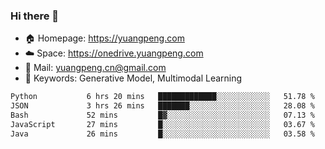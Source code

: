 ### Hi there 👋

- 🏠 Homepage: https://yuangpeng.com
- ☁️ Space: https://onedrive.yuangpeng.com
- 📧 Mail: yuangpeng.cn@gmail.com
- 🌅 Keywords: Generative Model, Multimodal Learning

<!--
**yuangpeng/yuangpeng** is a ✨ _special_ ✨ repository because its `README.md` (this file) appears on your GitHub profile.

Here are some ideas to get you started:

- 🔭 I’m currently working on ...
- 🌱 I’m currently learning ...
- 👯 I’m looking to collaborate on ...
- 🤔 I’m looking for help with ...
- 💬 Ask me about ...
- 📫 How to reach me: ...
- 😄 Pronouns: ...
- ⚡ Fun fact: ...
-->

<!--START_SECTION:waka-->

```txt
Python           6 hrs 20 mins   █████████████░░░░░░░░░░░░   51.78 %
JSON             3 hrs 26 mins   ███████░░░░░░░░░░░░░░░░░░   28.08 %
Bash             52 mins         █▓░░░░░░░░░░░░░░░░░░░░░░░   07.13 %
JavaScript       27 mins         █░░░░░░░░░░░░░░░░░░░░░░░░   03.67 %
Java             26 mins         █░░░░░░░░░░░░░░░░░░░░░░░░   03.58 %
```

<!--END_SECTION:waka-->

